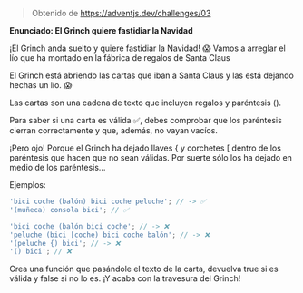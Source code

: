 > Obtenido de https://adventjs.dev/challenges/03

**Enunciado: El Grinch quiere fastidiar la Navidad**

¡El Grinch anda suelto y quiere fastidiar la Navidad! 😱 Vamos a arreglar el lío que ha montado en la fábrica de regalos de Santa Claus

El Grinch está abriendo las cartas que iban a Santa Claus y las está dejando hechas un lío. 😱

Las cartas son una cadena de texto que incluyen regalos y paréntesis ().

Para saber si una carta es válida ✅, debes comprobar que los paréntesis cierran correctamente y que, además, no vayan vacíos.

¡Pero ojo! Porque el Grinch ha dejado llaves { y corchetes [ dentro de los paréntesis que hacen que no sean válidas. Por suerte sólo los ha dejado en medio de los paréntesis...

Ejemplos:

```js
'bici coche (balón) bici coche peluche'; // -> ✅
'(muñeca) consola bici'; // ✅

'bici coche (balón bici coche'; // -> ❌
'peluche (bici [coche) bici coche balón'; // -> ❌
'(peluche {) bici'; // -> ❌
'() bici'; // ❌
```

Crea una función que pasándole el texto de la carta, devuelva true si es válida y false si no lo es. ¡Y acaba con la travesura del Grinch!
